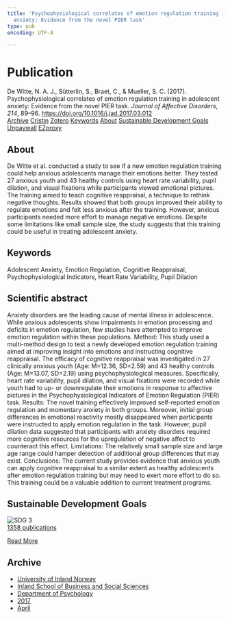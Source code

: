 ```yaml
---
title: 'Psychophysiological correlates of emotion regulation training in adolescent
  anxiety: Evidence from the novel PIER task'
type: pub
encoding: UTF-8

---
```

<h1>Publication</h1>
<article id="csl-bib-container-FA8FYGSZ" class="csl-bib-container">
  <div class="csl-bib-body"> <div class="csl-entry">De Witte, N. A. J., Sütterlin, S., Braet, C., &#38; Mueller, S. C. (2017). Psychophysiological correlates of emotion regulation training in adolescent anxiety: Evidence from the novel PIER task. <i>Journal of Affective Disorders</i>, <i>214</i>, 89–96. <a href="https://doi.org/10.1016/j.jad.2017.03.012">https://doi.org/10.1016/j.jad.2017.03.012</a></div> </div>
  <div class="csl-bib-buttons">
    <a href="#taxonomy-article-FA8FYGSZ" alt="archive" class="csl-bib-button">Archive</a>
    <a href="https://app.cristin.no/results/show.jsf?id=1463820" alt="Cristin" class="csl-bib-button">Cristin</a>
    <a href="http://zotero.org/groups/5881554/items/FA8FYGSZ" alt="Zotero" class="csl-bib-button">Zotero</a>
    <a href="#keywords-article-FA8FYGSZ" alt="keywords" class="csl-bib-button">Keywords</a>
    <a href="#about-article-FA8FYGSZ" alt="about_pub" class="csl-bib-button">About</a>
    <a href="#sdg-article-FA8FYGSZ" alt="sdg" class="csl-bib-button">Sustainable Development Goals</a>
    <a href="https://biblio.ugent.be/publication/8526865/file/8526867" alt="Unpaywall" class="csl-bib-button">Unpaywall</a>
    <a href="https://biblio.ugent.be/publication/8526865/file/8526867" alt="EZproxy" class="csl-bib-button">EZproxy</a>
  </div>
  <div id="csl-bib-meta-container-FA8FYGSZ"></div>
</article>
<div id="csl-bib-meta-FA8FYGSZ" class="csl-bib-meta">
  <article id="about-article-FA8FYGSZ" class="about_pub-article">
    <h1>About</h1>
    De Witte et al. conducted a study to see if a new emotion regulation training could help anxious adolescents manage their emotions better. They tested 27 anxious youth and 43 healthy controls using heart rate variability, pupil dilation, and visual fixations while participants viewed emotional pictures. The training aimed to teach cognitive reappraisal, a technique to rethink negative thoughts. Results showed that both groups improved their ability to regulate emotions and felt less anxious after the training. However, anxious participants needed more effort to manage negative emotions. Despite some limitations like small sample size, the study suggests that this training could be useful in treating adolescent anxiety.
  </article>
  <article id="keywords-article-FA8FYGSZ" class="keywords-article">
    <h1>Keywords</h1>
    Adolescent Anxiety, Emotion Regulation, Cognitive Reappraisal, Psychophysiological Indicators, Heart Rate Variability, Pupil Dilation
  </article>
  <article id="abstract-article-FA8FYGSZ" class="abstract-article">
    <h1>Scientific abstract</h1>
    Anxiety disorders are the leading cause of mental illness in adolescence. While anxious adolescents 
show impairments in emotion processing and deficits in emotion regulation, few studies have attempted to improve 
emotion regulation within these populations. 
Method: This study used a multi-method design to test a newly developed emotion regulation training aimed at 
improving insight into emotions and instructing cognitive reappraisal. The efficacy of cognitive reappraisal was 
investigated in 27 clinically anxious youth (Age: M=12.36, SD=2.59) and 43 healthy controls (Age: M=13.07, 
SD=2.19) using psychophysiological measures. Specifically, heart rate variability, pupil dilation, and visual fixations 
were recorded while youth had to up- or downregulate their emotions in response to affective pictures in 
the Psychophysiological Indicators of Emotion Regulation (PIER) task. 
Results: The novel training effectively improved self-reported emotion regulation and momentary anxiety in both 
groups. Moreover, initial group differences in emotional reactivity mostly disappeared when participants were 
instructed to apply emotion regulation in the task. However, pupil dilation data suggested that participants with 
anxiety disorders required more cognitive resources for the upregulation of negative affect to counteract this effect. 
Limitations: The relatively small sample size and large age range could hamper detection of additional group differences 
that may exist. 
Conclusions: The current study provides evidence that anxious youth can apply cognitive reappraisal to a similar 
extent as healthy adolescents after emotion regulation training but may need to exert more effort to do so. This 
training could be a valuable addition to current treatment programs.
  </article>
  <article id="sdg-article-FA8FYGSZ" class="sdg-article">
    <h1>Sustainable Development Goals</h1>
    <div class="sdg-container"><div id="sdg3" class="sdg">
        <img src="{{< params subfolder >}}images/sdg/sdg03_en.png" class="image" alt="SDG 3">
        <div class="sdg-overlay">
          <a href="/en/archive/?key=?sdg=3#archive" class="sdg-publication-count"><span>1358</span> publications</a>
          <p><a href="https://sdgs.un.org/goals/goal3" class="sdg-read-more">Read More</a></p>
        </div>
      </div></div>
  </article>
  <article id="taxonomy-article-FA8FYGSZ" class="taxonomy-article">
    <h1>Archive</h1>
    <ul>
      <li>
        <a href="/en/archive/?key=3DCRN523">University of Inland Norway</a>
      </li>
      <li>
        <a href="/en/archive/?key=DU8Q9LN9">Inland School of Business and Social Sciences</a>
      </li>
      <li>
        <a href="/en/archive/?key=KTD9NXA8">Department of Psychology</a>
      </li>
      <li>
        <a href="/en/archive/?key=E9KSSDJQ">2017</a>
      </li>
      <li>
        <a href="/en/archive/?key=YYRXTGT3">April</a>
      </li>
    </ul>
  </article>
</div>

